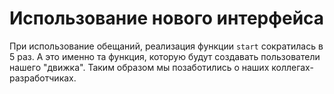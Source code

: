 # Использование нового интерфейса

При использование обещаний, реализация функции `start` сократилась в 5 раз. А это именно та функция, которую будут создавать пользователи нашего "движка". Таким образом мы позаботились о наших коллегах-разработчиках.